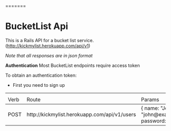 =======
# BucketList Api

This is a Rails API for a bucket list service.(http://kickmylist.herokuapp.com/api/v1)

*Note that all responses are in json format*

**Authentication**
Most BucketList endpoints require access token

To obtain an authentication token:
* First you need to sign up
<table>
<th>
 <tr>
  <td>
   Verb
  </td>
  <td>
  Route
  </td>
  <td>
  Params
  </td>
 </tr>
</th>

<tbody>
<tr>
  <td>
  POST
  </td>
  <td>
  http://kickmylist.herokuapp.com/api/v1/users
  </td>
  <td>
  { name: "John", email: "john@example.com", password: "123456"}
  </td>
</tr>

</tbody>
</table>